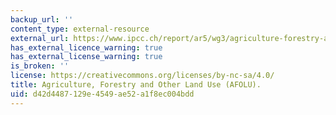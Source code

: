 ```yaml
---
backup_url: ''
content_type: external-resource
external_url: https://www.ipcc.ch/report/ar5/wg3/agriculture-forestry-and-other-land-use-afolu/
has_external_licence_warning: true
has_external_license_warning: true
is_broken: ''
license: https://creativecommons.org/licenses/by-nc-sa/4.0/
title: Agriculture, Forestry and Other Land Use (AFOLU).
uid: d42d4487-129e-4549-ae52-a1f8ec004bdd
---
```

